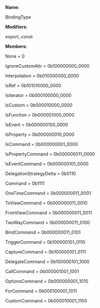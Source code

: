 **Name:**

BindingType

**Modifiers:**

export, const

**Members:**

None = 0

IgnoreCustomAttr = 0b100000000_0000

Interpolation = 0b010000000_0000

IsRef = 0b101010000_0000

IsIterator = 0b000100000_0000

IsCustom = 0b000010000_0000

IsFunction = 0b000001000_0000

IsEvent = 0b000000100_0000

IsProperty = 0b000000010_0000

IsCommand = 0b000000001_0000

IsPropertyCommand = 0b000000011_0000

IsEventCommand = 0b000000101_0000

DelegationStrategyDelta = 0b0110

Command = 0b1111

OneTimeCommand = 0b000000011_0001

ToViewCommand = 0b000000011_0010

FromViewCommand = 0b000000011_0011

TwoWayCommand = 0b000000011_0100

BindCommand = 0b000000011_0101

TriggerCommand = 0b100000101_0110

CaptureCommand = 0b100000101_0111

DelegateCommand = 0b100000101_1000

CallCommand = 0b000001001_1001

OptionsCommand = 0b000000001_1010

ForCommand = 0b000100001_1011

CustomCommand = 0b000010001_1100

